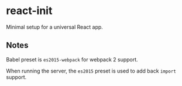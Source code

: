 # react-init
Minimal setup for a universal React app.

## Notes
Babel preset is `es2015-webpack` for webpack 2 support.

When running the server, the `es2015` preset is used to add back `import` support.
